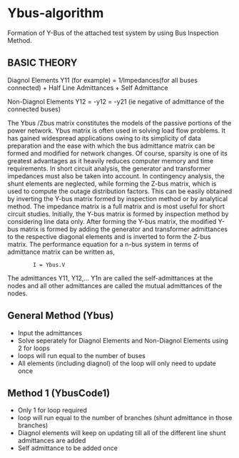 # Ybus-algorithm
Formation of Y-Bus of the attached test system by using Bus Inspection Method.

BASIC THEORY
------

Diagnol Elements 
Y11 (for example) = 1/Impedances(for all buses connected) + Half Line Admittances + Self Admittance

Non-Diagnol Elements 
Y12 = -y12 = -y21 (ie negative of admittance of the connected buses)

The Ybus /Zbus matrix constitutes the models of the passive portions of the power network. Ybus matrix is often used in solving load flow problems. It has gained widespread applications owing to its simplicity of data preparation and the ease with which the bus admittance matrix can be formed and modified for network changes. Of course, sparsity is one of its greatest advantages as it heavily reduces computer memory and time requirements. In short circuit analysis, the generator and transformer impedances must also be taken into account. In contingency analysis, the shunt elements are neglected, while forming the Z-bus matrix, which is used to compute the outage distribution factors.
                This can be easily obtained by inverting the Y-bus matrix formed by inspection method or by analytical method. The impedance matrix is a full matrix and is most useful for short circuit studies. Initially, the Y-bus matrix is formed by inspection method by considering line data only. After forming the Y-bus matrix, the modified Y-bus matrix is formed by adding the generator and transformer admittances to the respective diagonal elements and is inverted to form the Z-bus matrix.
            The performance equation for a n-bus system in terms of admittance matrix can be written as,
                                            
            I = Ybus.V
The admittances Y11, Y12,… Y1n are called the self-admittances at the nodes and all other admittances are called the mutual admittances of the nodes.

General Method (Ybus)
--------------
  
  - Input the admittances
  - Solve seperately for Diagnol Elements and Non-Diagnol Elements using 2 for loops
  - loops will run equal to the number of buses
  - All elements (including diagnol) of the loop will only need to update once
  
  
Method 1 (YbusCode1)
--------

 - Only 1 for loop required
 - loop will run equal to the number of branches (shunt admittance in those branches)
 - Diagnol elements will keep on updating till all of the different line shunt admittances are added
 - Self admittance to be added once 
